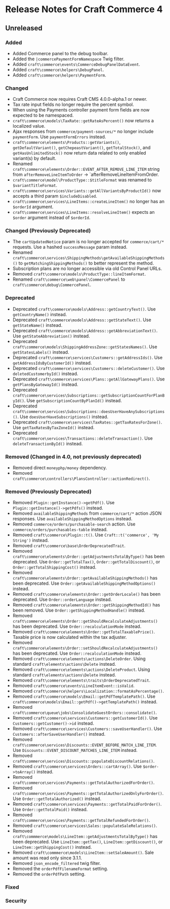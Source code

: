 # Release Notes for Craft Commerce 4

## Unreleased

### Added
- Added Commerce panel to the debug toolbar.
- Added the `|commercePaymentFormNamespace` Twig filter.
- Added `craft\commerce\events\CommerceDebugPanelDataEvent`.
- Added `craft\commerce\helpers\DebugPanel`.
- Added `craft\commerce\helpers\PaymentForm`.

### Changed
- Craft Commerce now requires Craft CMS 4.0.0-alpha.1 or newer.
- Tax rate input fields no longer require the percent symbol.
- When using the Payments controller payment form fields are now expected to be namespaced.
- `craft\commerce\models\TaxRate::getRateAsPercent()` now returns a localized value.
- Ajax responses from `commerce/payment-sources/*` no longer include `paymentForm`. Use `paymentFormErrors` instead.
- `craft\commerce\elements\Products::getVariants()`, `getDefaultVariant()`, `getChepeastVariant()`, `getTotalStock()`, and `getHasUnlimitedStock()` now return data related to only enabled variant(s) by default.
- Renamed `craft\commerce\elements\Order::EVENT_AFTER_REMOVE_LINE_ITEM` string from `afterRemoveLineItemToOrder` -> `afterRemoveLineItemFromOrder.
- `craft\commerce\model\ProductType::$titleFormat` was renamed to `$variantTitleFormat`.
- `craft\commerce\services\Variants::getAllVariantsByProductId()` now accepts a third param `$includeDisabled`.
- `craft\commerce\services\LineItems::createLineItem()` no longer has an `$orderId` argument.
- `craft\commerce\services\LineItems::resolveLineItem()` expects an `$order` argument instead of `$orderId`.

### Changed (Previously Deprecated)
- The `cartUpdatedNotice` param is no longer accepted for `commerce/cart/*` requests. Use a hashed `successMessage` param instead.
- Renamed `craft\commerce\services\ShippingMethods\getAvailableShippingMethods()` to `getMatchingShippingMethods()` to better represent the method.
- Subscription plans are no longer accessible via old Control Panel URLs.
- Removed `craft\commerce\models\ProductType::lineItemFormat`.
- Renamed `craft\commerce\web\panel\CommercePanel` to `craft\commerce\debug\CommercePanel`.

### Deprecated
- Deprecated `craft\commerce\models\Address::getCountryText()`. Use `getCountryName()` instead.
- Deprecated `craft\commerce\models\Address::getStateText()`. Use `getStateName()` instead.
- Deprecated `craft\commerce\models\Address::getAbbreviationText()`. Use `getStateAbbreviation()` instead.
- Deprecated `craft\commerce\models\ShippingAddressZone::getStatesNames()`. Use `getStatesLabels()` instead.
- Deprecated `craft\commerce\services\Customers::getAddressIds()`. Use `getAddressIdsByCustomerId()` instead.
- Deprecated `craft\commerce\services\Customers::deleteCustomer()`. Use `deletedCustomerbyId()` instead.
- Deprecated `craft\commerce\services\Plans::getAllGatewayPlans()`. Use `getPlansByGatewayId()` instead.
- Deprecated `craft\commerce\services\Subscriptions::getSubscriptionCountForPlanById()`. Use `getSubscriptionCountByPlanId()` instead.
- Deprecated `craft\commerce\services\Subscriptions::doesUserHaveAnySubscriptions()`. Use `doesUserHaveSubscriptions()` instead.
- Deprecated `craft\commerce\services\TaxRates::getTaxRatesForZone()`. Use `getTaxRatesByTaxZoneId()` instead.
- Deprecated `craft\commerce\services\Transactions::deleteTransaction()`. Use `deleteTransactionById()` instead.

### Removed (Changed in 4.0, not previously deprecated)
- Removed direct `moneyphp/money` dependency.
- Removed `craft\commerce\controllers\PlansController::actionRedirect()`.

### Removed (Previously Deprecated)
- Removed `Plugin::getInstance()->getPdf()`. Use `Plugin::getInstance()->getPdfs()` instead.
- Removed `availableShippingMethods` from `commerce/cart/*` action JSON responses. Use `availableShippingMethodOptions` instead.
- Removed `commerce/orders/purchasable-search` action. Use `commerce/orders/purchasables-table` instead.
- Removed `craft\commerce\Plugin::t()`. Use `Craft::t('commerce', 'My String')` instead.
- Removed `craft\commerce\base\OrderDeprecatedTrait`.
- Removed `craft\commerce\elements\Order::getAdjustmentsTotalByType()` has been deprecated. Use `Order::getTotalTax()`, `Order::getTotalDiscount()`, or `Order::getTotalShippingCost()` instead.
- Removed `craft\commerce\elements\Order::getAvailableShippingMethods()` has been deprecated. Use `Order::getAvailableShippingMethodOptions()` instead.
- Removed `craft\commerce\elements\Order::getOrderLocale()` has been deprecated. Use `Order::orderLanguage` instead.
- Removed `craft\commerce\elements\Order::getShippingMethodId()` has been removed. Use `Order::getShippingMethodHandle()` instead.
- Removed `craft\commerce\elements\Order::getShouldRecalculateAdjustments()` has been deprecated. Use `Order::recalculationMode` instead.
- Removed `craft\commerce\elements\Order::getTotalTaxablePrice()`. Taxable price is now calculated within the tax adjuster.
- Removed `craft\commerce\elements\Order::setShouldRecalculateAdjustments()` has been deprecated. Use `Order::recalculationMode` instead.
- Removed `craft\commerce\elements\actions\DeleteOrder`. Using standard `craft\elements\actions\Delete` instead.
- Removed `craft\commerce\elements\actions\DeleteProduct`. Using standard `craft\elements\actions\Delete` instead.
- Removed `craft\commerce\elements\traits\OrderDeprecatedTrait`.
- Removed `craft\commerce\events\LineItemEvent::isValid`.
- Removed `craft\commerce\helpers\Localization::formatAsPercentage()`.
- Removed `craft\commerce\models\Email::getPdfTemplatePath()`. Use `craft\commerce\models\Email::getPdf()->getTemplatePath()` instead.
- Removed `craft\commerce\queue\jobs\ConsolidateGuestOrders::consolidate()`.
- Removed `craft\commerce\services\Customers::getCustomerId()`. Use `Customers::getCustomer()->id` instead.
- Removed `craft\commerce\services\Customers::saveUserHandler()`. Use `Customers::afterSaveUserHandler()` instead.
- Removed `craft\commerce\services\Discounts::EVENT_BEFORE_MATCH_LINE_ITEM`. Use `Discounts::EVENT_DISCOUNT_MATCHES_LINE_ITEM` instead.
- Removed `craft\commerce\services\Discounts::populateDiscountRelations()`.
- Removed `craft\commerce\services\Orders::cartArray()`. Use `$order->toArray()` instead.
- Removed `craft\commerce\services\Payments::getTotalAuthorizedForOrder()`.
- Removed `craft\commerce\services\Payments::getTotalAuthorizedOnlyForOrder()`. Use `Order::getTotalAuthorized()` instead.
- Removed `craft\commerce\services\Payments::getTotalPaidForOrder()`. Use `Order::getTotalPaid()` instead.
- Removed `craft\commerce\services\Payments::getTotalRefundedForOrder()`.
- Removed `craft\commerce\services\Sales::populateSaleRelations()`.
- Removed `craft\commmerce\models\LineItem::getAdjustmentsTotalByType()` has been deprecated. Use `LineItem::getTax()`, `LineItem::getDiscount()`, or `LineItem::getShippingCost()` instead.
- Removed `craft\commmerce\models\LineItem::setSaleAmount()`. Sale amount was read only since 3.1.1.
- Removed `json_encode_filtered` twig filter.
- Removed the `orderPdfFilenameFormat` setting.
- Removed the `orderPdfPath` setting.

### Fixed

### Security
